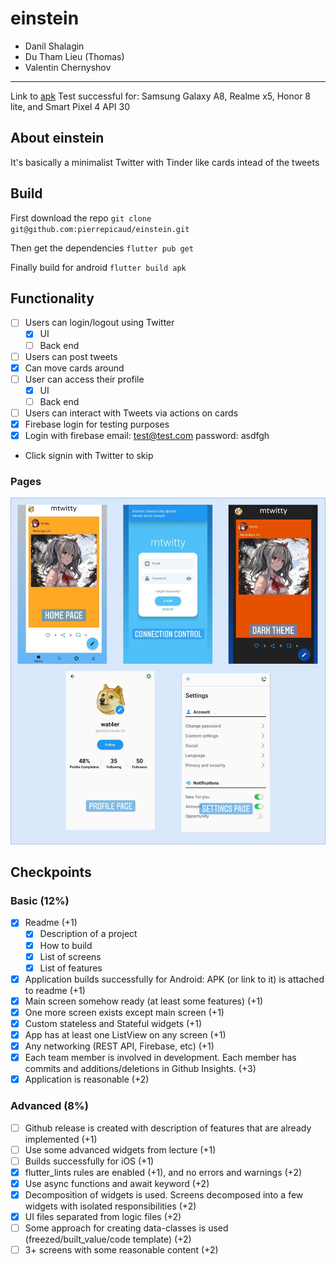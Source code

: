 # einstein
- Danil Shalagin
- Du Tham Lieu (Thomas)
- Valentin Chernyshov
---------

Link to [apk](./build/app/outputs/flutter-apk/app-release.apk)
Test successful for: Samsung Galaxy A8, Realme x5, Honor 8 lite, and Smart Pixel 4 API 30

## About einstein
It's basically a minimalist Twitter with Tinder like cards intead of the tweets

## Build
First download the repo
`git clone git@github.com:pierrepicaud/einstein.git`

Then get the dependencies
`flutter pub get`

Finally build for android
`flutter build apk`

## Functionality
- [ ] Users can login/logout using Twitter
    - [x] UI
    - [ ] Back end
- [ ] Users can post tweets
- [x] Can move cards around
- [ ] User can access their profile
    - [x] UI
    - [ ] Back end
- [ ] Users can interact with Tweets via actions on cards
- [x] Firebase login for testing purposes
- [x] Login with firebase
    email: test@test.com
    password: asdfgh
- Click signin with Twitter to skip

### Pages
![image text](./images/images.jpeg)

## Checkpoints

### Basic (12%)
- [x] Readme (+1)
    - [x] Description of a project
    - [x] How to build
    - [x] List of screens
    - [x] List of features
- [x] Application builds successfully for Android: APK (or link to it) is attached to readme (+1)
- [x] Main screen somehow ready (at least some features) (+1)
- [x] One more screen exists except main screen (+1)
- [x] Custom stateless and Stateful widgets (+1)
- [x] App has at least one ListView on any screen (+1)
- [x] Any networking (REST API, Firebase, etc) (+1)
- [x] Each team member is involved in development. Each member has commits and additions/deletions in Github Insights. (+3)
- [x] Application is reasonable (+2)

### Advanced (8%)
- [ ] Github release is created with description of features that are already implemented (+1)
- [ ] Use some advanced widgets from lecture (+1)
- [ ] Builds successfully for iOS (+1)
- [x] flutter_lints rules are enabled (+1), and no errors and warnings (+2)
- [x] Use async functions and await keyword (+2)
- [x] Decomposition of widgets is used. Screens decomposed into a few widgets with isolated responsibilities (+2)
- [x] UI files separated from logic files (+2)
- [ ] Some approach for creating data-classes is used (freezed/built_value/code template) (+2)
- [ ] 3+ screens with some reasonable content (+2)
